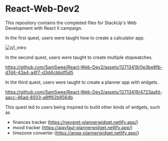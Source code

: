 # React-Web-Dev2
This repository contains the completed files for StackUp's Web Development with React II campaign. 

In the first quest, users were taught how to create a calculator app.

![q1_intro](https://github.com/SamSwee/React-Web-Dev2/assets/12713419/3f8edb0f-e6f4-434e-af63-9e5ace227861)

In the second quest, users were taught to create multiple stopwatches.

https://github.com/SamSwee/React-Web-Dev2/assets/12713419/0e3be8fb-d7d4-43a4-a4f7-d3d4cbbdf5d5

In the third quest, users were taught to create a planner app with widgets.


https://github.com/SamSwee/React-Web-Dev2/assets/12713419/4723aafd-aacc-46ad-8503-a8ff62b9564b

This quest led to users being inspired to build other kinds of widgets, such as
- finances tracker (https://neogret-plannerwidget.netlify.app/)
- mood tracker (https://ajayfaul-plannerwidget.netlify.app/)
- timezone converter (https://anqa-plannerwidget.netlify.app/)
